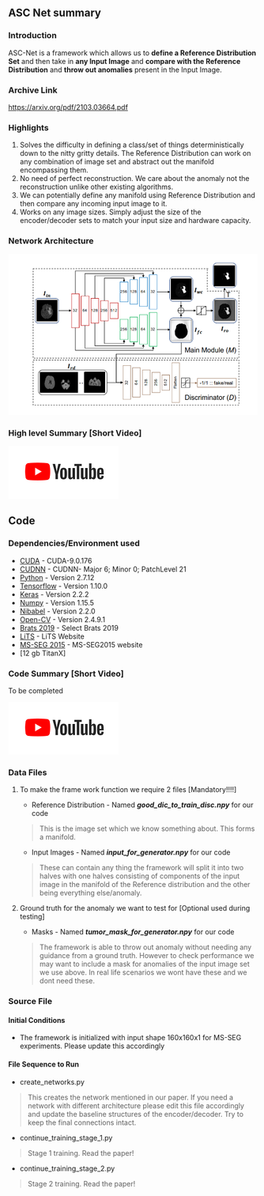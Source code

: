 ## ASC Net summary

### Introduction
ASC-Net is a framework which allows us to <strong>define a Reference Distribution Set</strong> and then take in <strong>any Input Image</strong> and <strong>compare with the Reference Distribution</strong> and <strong>throw out anomalies</strong> present in the Input Image. 

### Archive Link 

https://arxiv.org/pdf/2103.03664.pdf

### Highlights

1. Solves the difficulty in defining a class/set of things deterministically down to the nitty gritty details. The Reference Distribution can work on any combination of image set and abstract out the manifold encompassing them.
2. No need of perfect reconstruction. We care about the anomaly not the reconstruction unlike other existing algorithms.
3. We can potentially define any manifold using Reference Distribution and then compare any incoming input image to it.
4. Works on any image sizes. Simply adjust the size of the encoder/decoder sets to match your input size and hardware capacity.

### Network Architecture

![alt text](img/ASCnet.PNG)

### High level Summary [Short Video]


[![Click for a short vid](img/YT.PNG)](https://www.youtube.com/watch?v=oUeBNOYOheg)


## Code

### Dependencies/Environment used

* [CUDA](https://developer.nvidia.com/cuda-90-download-archive) - CUDA-9.0.176
* [CUDNN](https://developer.nvidia.com/cudnn-download-survey) - CUDNN- Major 6; Minor 0; PatchLevel 21 
* [Python](https://www.python.org/downloads/) - Version 2.7.12 
* [Tensorflow](https://www.tensorflow.org/install) - Version 1.10.0
* [Keras](http://www.keras.io) - Version 2.2.2
* [Numpy](http://www.numpy.org/) - Version 1.15.5
* [Nibabel](https://nipy.org/nibabel/) - Version 2.2.0
* [Open-CV](https://opencv.org/releases/) - Version 2.4.9.1
* [Brats 2019](https://ipp.cbica.upenn.edu/) - Select Brats 2019
* [LiTS](https://competitions.codalab.org/competitions/17094) - LiTS Website
* [MS-SEG 2015](https://smart-stats-tools.org/lesion-challenge) - MS-SEG2015 website
* [12 gb TitanX]

### Code Summary [Short Video]

To be completed

[![Click for a short vid](img/YT.PNG)](https://www.youtube.com/watch?v=oUeBNOYOheg)



### Data Files

1. To make the frame work function we require 2 files [Mandatory!!!!]
    - Reference Distribution - Named ***good_dic_to_train_disc.npy*** for our code 
    > This is the image set which we know something about. This forms a manifold.
    - Input Images - Named ***input_for_generator.npy*** for our code
    > These can contain any thing the framework will split it into two halves with one halves consisting of components of the input image in the manifold of the Reference distribution and the other being everything else/anomaly.

2. Ground truth for the anomaly we want to test for [Optional used during testing]
    - Masks - Named ***tumor_mask_for_generator.npy*** for our code
    > The framework is able to throw out anomaly without needing any guidance from a ground truth. However to check performance we may want to include a mask for anomalies of the input image set we use above. In real life scenarios we wont have these and we dont need these.

### Source File 

#### Initial Conditions

- The framework is initialized with input shape 160x160x1 for MS-SEG experiments. Please update this accordingly

#### File Sequence to Run

- create_networks.py 
> This creates the network mentioned in our paper. If you need a network with different architecture please edit this file accordingly and update the baseline structures of the encoder/decoder. Try to keep the final connections intact. 

- continue_training_stage_1.py
> Stage 1 training. Read the paper!

- continue_training_stage_2.py
> Stage 2 training. Read the paper!
